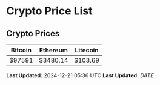 # Crypto Price List

## Crypto Prices
| Bitcoin | Ethereum | Litecoin |
| ------- | -------- | -------- |
| $97591 | $3480.14 | $103.69 |
**Last Updated:** 2024-12-21 05:36 UTC
**Last Updated:** $DATE$
